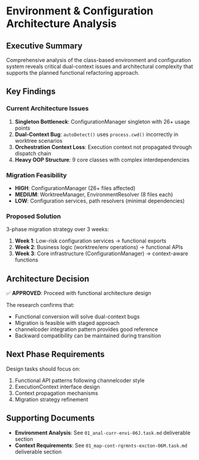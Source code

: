# Environment & Configuration Architecture Analysis

## Executive Summary

Comprehensive analysis of the class-based environment and configuration system reveals critical dual-context issues and architectural complexity that supports the planned functional refactoring approach.

## Key Findings

### Current Architecture Issues
1. **Singleton Bottleneck**: ConfigurationManager singleton with 26+ usage points
2. **Dual-Context Bug**: `autoDetect()` uses `process.cwd()` incorrectly in worktree scenarios
3. **Orchestration Context Loss**: Execution context not propagated through dispatch chain
4. **Heavy OOP Structure**: 9 core classes with complex interdependencies

### Migration Feasibility
- **HIGH**: ConfigurationManager (26+ files affected)
- **MEDIUM**: WorktreeManager, EnvironmentResolver (8 files each)
- **LOW**: Configuration services, path resolvers (minimal dependencies)

### Proposed Solution
3-phase migration strategy over 3 weeks:
1. **Week 1**: Low-risk configuration services → functional exports
2. **Week 2**: Business logic (worktree/env operations) → functional APIs
3. **Week 3**: Core infrastructure (ConfigurationManager) → context-aware functions

## Architecture Decision

✅ **APPROVED**: Proceed with functional architecture design

The research confirms that:
- Functional conversion will solve dual-context bugs
- Migration is feasible with staged approach
- channelcoder integration pattern provides good reference
- Backward compatibility can be maintained during transition

## Next Phase Requirements

Design tasks should focus on:
1. Functional API patterns following channelcoder style
2. ExecutionContext interface design
3. Context propagation mechanisms
4. Migration strategy refinement

## Supporting Documents

- **Environment Analysis**: See `01_anal-curr-envi-06J.task.md` deliverable section
- **Context Requirements**: See `01_map-cont-rqrmnts-excton-06M.task.md` deliverable section